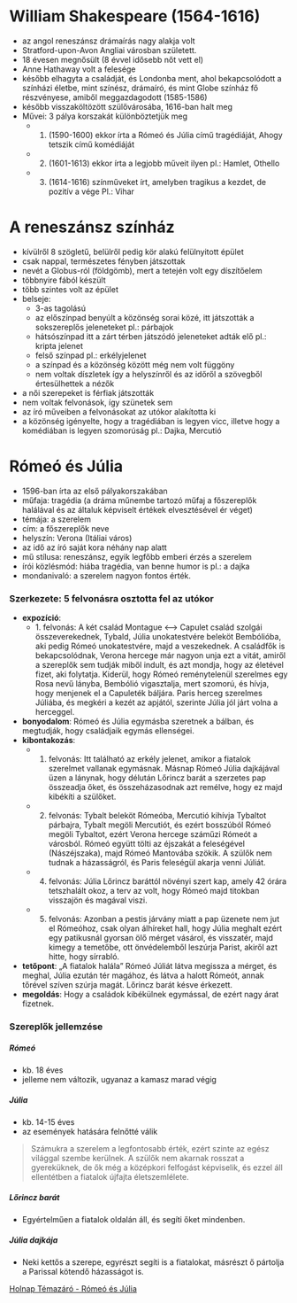 # William Shakespeare (1564-1616)

- az angol reneszánsz drámaírás nagy alakja volt
- Stratford-upon-Avon Angliai városban született.
- 18 évesen megnősült (8 évvel idősebb nőt vett el)
- Anne Hathaway volt a felesége
- később elhagyta a családját, és Londonba ment, ahol bekapcsolódott a színházi életbe, mint színész, drámaíró, és mint Globe színház fő részvényese, amiből meggazdagodott (1585-1586) 
- később visszaköltözött szülővárosába, 1616-ban halt meg 
- Művei: 3 pálya korszakát különböztetjük meg 
	- 1. (1590-1600) ekkor írta a Rómeó és Júlia című tragédiáját, Ahogy tetszik című komédiáját
	- 2. (1601-1613) ekkor írta a legjobb műveit ilyen pl.: Hamlet, Othello
	- 3. (1614-1616) színműveket írt, amelyben tragikus a kezdet, de pozitív a vége Pl.: Vihar

# A reneszánsz színház

- kívülről 8 szögletű, belülről pedig kör alakú felülnyitott épület 
- csak nappal, természetes fényben játszottak
- nevét a Globus-ról (földgömb), mert a tetején volt egy díszítőelem
- többnyire fából készült
- több szintes volt az épület
- belseje: 
	- 3-as tagolású
	- az előszínpad benyúlt a közönség sorai közé, itt játszották a sokszereplős jeleneteket pl.: párbajok
	- hátsószínpad itt a zárt térben játszódó jeleneteket adták elő pl.: kripta jelenet
	- felső színpad pl.: erkélyjelenet
	- a színpad és a közönség között még nem volt függöny 
	- nem voltak díszletek így a helyszínről és az időről a szövegből értesülhettek a nézők
- a női szerepeket is férfiak játszották
- nem voltak felvonások, így szünetek sem
- az író műveiben a felvonásokat az utókor alakította ki
- a közönség igényelte, hogy a tragédiában is legyen vicc, illetve hogy a komédiában is legyen szomorúság pl.: Dajka, Mercutió

# Rómeó és Júlia

- 1596-ban írta az első pályakorszakában 
- műfaja: tragédia (a dráma műnembe tartozó műfaj a főszereplők halálával és az általuk képviselt értékek elvesztésével ér véget) 
- témája: a szerelem 
- cím: a főszereplők neve
- helyszín: Verona (Itáliai város)
- az idő az író saját kora néhány nap alatt
- mű stílusa: reneszánsz, egyik legfőbb emberi érzés a szerelem
- írói közlésmód: hiába tragédia, van benne humor is pl.: a dajka
- mondanivaló: a szerelem nagyon fontos érték.
### Szerkezete: 5 felvonásra osztotta fel az utókor 

- **expozíció**: 
	- 1\. felvonás: A két család Montague <—> Capulet család szolgái összeverekednek, Tybald, Júlia unokatestvére beleköt Bembólióba, aki pedig Rómeó unokatestvére, majd a veszekednek. A családfők is bekapcsolódnak, Verona hercege már nagyon unja ezt a vitát, amiről a szereplők sem tudják miből indult, és azt mondja, hogy az életével fizet, aki folytatja. Kiderül, hogy Rómeó reménytelenül szerelmes egy Rosa nevű lányba, Bembólió vigasztalja, mert szomorú, és hívja, hogy menjenek el a Capuleték báljára. Paris herceg szerelmes Júliába, és megkéri a kezét az apjától, szerinte Júlia jól járt volna a herceggel.
- **bonyodalom**: Rómeó és Júlia egymásba szeretnek a bálban, és megtudják, hogy családjaik egymás ellenségei.
- **kibontakozás**: 
	- 1. felvonás: Itt található az erkély jelenet, amikor a fiatalok szerelmet vallanak egymásnak. Másnap Rómeó Júlia dajkájával üzen a lánynak, hogy délután Lőrincz barát a szerzetes pap összeadja őket, és összeházasodnak azt remélve, hogy ez majd kibékíti a szülőket. 
	- 2. felvonás: Tybalt beleköt Rómeóba, Mercutió kihívja Tybaltot párbajra, Tybalt megöli Mercutiót, és ezért bosszúból Rómeó megöli Tybaltot, ezért Verona hercege száműzi Rómeót a városból. Rómeó együtt tölti az éjszakát a feleségével (Nászéjszaka), majd Rómeó Mantovába szökik. A szülők nem tudnak a házasságról, és Paris feleségül akarja venni Júliát. 
	- 4. felvonás: Júlia Lőrincz baráttól növényi szert kap, amely 42 órára tetszhalált okoz, a terv az volt, hogy Rómeó majd titokban visszajön és magával viszi. 
	- 5. felvonás: Azonban a pestis járvány miatt a pap üzenete nem jut el Rómeóhoz, csak olyan álhíreket hall, hogy Júlia meghalt ezért egy patikusnál gyorsan ölő mérget vásárol, és visszatér, majd kimegy a temetőbe, ott önvédelemből leszúrja Parist, akiről azt hitte, hogy sírrabló.
- **tetőpont**: „A fiatalok halála” Rómeó Júliát látva megissza a mérget, és meghal, Júlia ezután tér magához, és látva a halott Rómeót, annak tőrével szíven szúrja magát. Lőrincz barát késve érkezett.
- **megoldás**: Hogy a családok kibékülnek egymással, de ezért nagy árat fizetnek.

### Szereplők jellemzése

##### Rómeó

- kb. 18 éves
- jelleme nem változik, ugyanaz a kamasz marad végig

##### Júlia

- kb. 14-15 éves
- az események hatására felnőtté válik

> Számukra a szerelem a legfontosabb érték, ezért szinte az egész világgal szembe kerülnek. A szülők nem akarnak rosszat a gyereküknek, de ők még a középkori felfogást képviselik, és ezzel áll ellentétben a fiatalok újfajta életszemlélete.

##### Lőrincz barát

- Egyértelműen a fiatalok oldalán áll, és segíti őket mindenben.

##### Júlia dajkája

- Neki kettős a szerepe, egyrészt segíti is a fiatalokat, másrészt ő pártolja a Parissal kötendő házasságot is.

[Holnap Témazáró - Rómeó és Júlia](https://www.youtube.com/watch?v=k5m7dGLF3z8)
